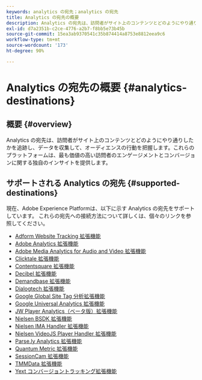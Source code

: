 ```yaml
---
keywords: analytics の宛先；analytics の宛先
title: Analytics の宛先の概要
description: Analytics の宛先は、訪問者がサイト上のコンテンツとどのようにやり通りしたかを追跡し、データを収集して、オーディエンスの行動を把握します。これらのプラットフォームは、最も価値の高い訪問者のエンゲージメントとコンバージョンに関する独自のインサイトを提供します。
exl-id: d7a2351b-c2ce-4776-a2b7-f8bb5e73b45b
source-git-commit: 15ea3ab9370541c35b874414a8753e8812eea9c6
workflow-type: tm+mt
source-wordcount: '173'
ht-degree: 90%

---
```


# Analytics の宛先の概要 {#analytics-destinations}

## 概要 {#overview}

Analytics の宛先は、訪問者がサイト上のコンテンツとどのようにやり通りしたかを追跡し、データを収集して、オーディエンスの行動を把握します。これらのプラットフォームは、最も価値の高い訪問者のエンゲージメントとコンバージョンに関する独自のインサイトを提供します。

## サポートされる Analytics の宛先 {#supported-destinations}

現在、Adobe Experience Platformは、以下に示す Analytics の宛先をサポートしています。 これらの宛先への接続方法について詳しくは、個々のリンクを参照してください。

* [Adform Website Tracking 拡張機能](adform.md)
* [Adobe Analytics 拡張機能](adobe-analytics.md)
* [Adobe Media Analytics for Audio and Video 拡張機能](adobe-video-analytics.md)
* [Clicktale 拡張機能](clicktale.md)
* [Contentsquare 拡張機能](contentsquare.md)
* [Decibel 拡張機能](decibel.md)
* [Demandbase 拡張機能](demandbase.md)
* [Dialogtech 拡張機能](dialogtech.md)
* [Google Global Site Tag 分析拡張機能](gtag-analytics.md)
* [Google Universal Analytics 拡張機能](google-universal-analytics.md)
* [JW Player Analytics（ベータ版）拡張機能](jw-player-analytics.md)
* [Nielsen BSDK 拡張機能](nielsen-bsdk.md)
* [Nielsen IMA Handler 拡張機能](nielsen-ima.md)
* [Nielsen VideoJS Player Handler 拡張機能](nielsen-videojs.md)
* [Parse.ly Analytics 拡張機能](parsely.md)
* [Quantum Metric 拡張機能](quantum-metric.md)
* [SessionCam 拡張機能](sessioncam.md)
* [TMMData 拡張機能](tmmdata.md)
* [Yext コンバージョントラッキング拡張機能](yext.md)
